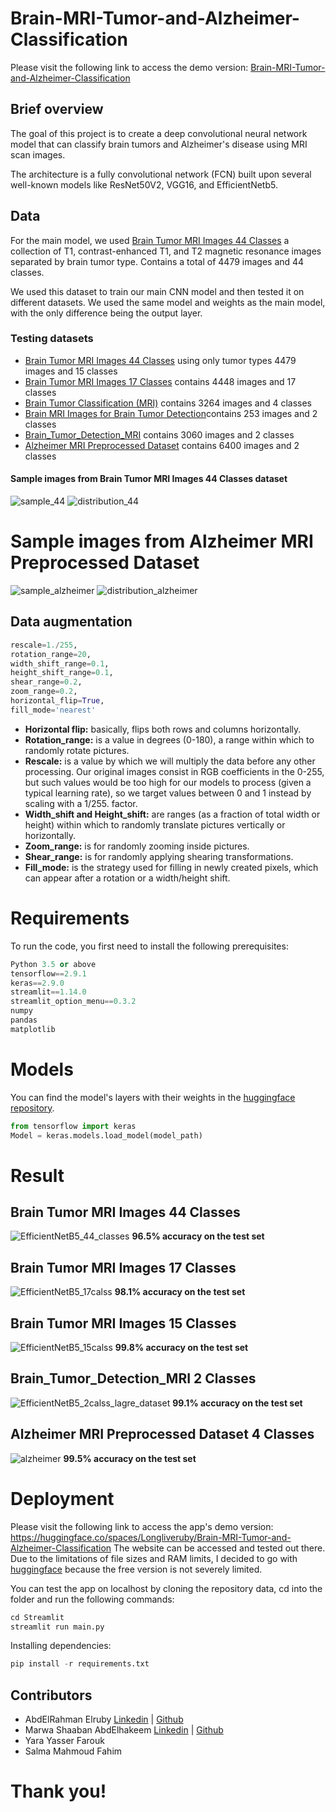 # Brain-MRI-Tumor-and-Alzheimer-Classification
Please visit the following link to access the demo version: [Brain-MRI-Tumor-and-Alzheimer-Classification](https://huggingface.co/spaces/Longliveruby/Brain-MRI-Tumor-and-Alzheimer-Classification)

## Brief overview
The goal of this project is to create a deep convolutional neural network model that can classify brain tumors and Alzheimer's disease using MRI scan images.

The architecture is a fully convolutional network (FCN) built upon several well-known models like ResNet50V2, VGG16, and EfficientNetb5.

## Data
For the main model, we used [Brain Tumor MRI Images 44 Classes](https://www.kaggle.com/datasets/fernando2rad/brain-tumor-mri-images-44c) a collection of T1, contrast-enhanced T1, and T2 magnetic resonance images separated by brain tumor type. Contains a total of 4479 images and 44 classes.

We used this dataset to train our main CNN model and then tested it on different datasets. We used the same model and weights as the main model, with the only difference being the output layer. 

### Testing datasets 
- [Brain Tumor MRI Images 44 Classes](https://www.kaggle.com/datasets/fernando2rad/brain-tumor-mri-images-44c) using only tumor types 4479 images and 15 classes
- [Brain Tumor MRI Images 17 Classes](https://www.kaggle.com/datasets/fernando2rad/brain-tumor-mri-images-17-classes) contains 4448 images and 17 classes
- [Brain Tumor Classification (MRI)](https://www.kaggle.com/datasets/sartajbhuvaji/brain-tumor-classification-mri) contains 3264 images and 4 classes
- [Brain MRI Images for Brain Tumor Detection](https://www.kaggle.com/datasets/navoneel/brain-mri-images-for-brain-tumor-detection)contains 253 images and 2 classes
- [Brain_Tumor_Detection_MRI](https://www.kaggle.com/datasets/abhranta/brain-tumor-detection-mri) contains 3060 images and 2 classes
- [Alzheimer MRI Preprocessed Dataset](https://www.kaggle.com/datasets/sachinkumar413/alzheimer-mri-dataset) contains 6400 images and 2 classes

#### Sample images from Brain Tumor MRI Images 44 Classes dataset
![sample_44](https://user-images.githubusercontent.com/107134115/232938604-3b07397e-6168-4906-a898-9c405a0c347a.png)
![distribution_44](https://user-images.githubusercontent.com/107134115/232927885-a38a2138-d3e5-48a1-8d6f-7489ff35ab45.png)


# Sample images from Alzheimer MRI Preprocessed Dataset
![sample_alzheimer](https://user-images.githubusercontent.com/107134115/232930087-96ffa33f-b609-400e-ba17-f87248d157f2.png)
![distribution_alzheimer](https://user-images.githubusercontent.com/107134115/232930063-2f0e0027-c4bf-4a2c-a7a4-290ca1f0d973.png)

## Data augmentation
```python
rescale=1./255,
rotation_range=20,
width_shift_range=0.1,
height_shift_range=0.1,
shear_range=0.2,
zoom_range=0.2,
horizontal_flip=True,
fill_mode='nearest'
```
- **Horizontal flip:** basically, flips both rows and columns horizontally. 
- **Rotation_range:** is a value in degrees (0-180), a range within which to randomly rotate pictures.
- **Rescale:** is a value by which we will multiply the data before any other processing. Our original images consist in RGB coefficients in the 0-255, but such values would be too high for our models to process (given a typical learning rate), so we target values between 0 and 1 instead by scaling with a 1/255. factor.
- **Width_shift and Height_shift:** are ranges (as a fraction of total width or height) within which to randomly translate pictures vertically or horizontally.
- **Zoom_range:** is for randomly zooming inside pictures.
- **Shear_range:** is for randomly applying shearing transformations.
- **Fill_mode:** is the strategy used for filling in newly created pixels, which can appear after a rotation or a width/height shift.


# Requirements
To run the code, you first need to install the following prerequisites:
```python
Python 3.5 or above
tensorflow==2.9.1 
keras==2.9.0
streamlit==1.14.0
streamlit_option_menu==0.3.2
numpy
pandas
matplotlib 
```
# Models
You can find the model's layers with their weights in the [huggingface repository](https://huggingface.co/spaces/Longliveruby/Brain-MRI-Tumor-and-Alzheimer-Classification/tree/main).   
```python
from tensorflow import keras
Model = keras.models.load_model(model_path)
```
    
# Result

## Brain Tumor MRI Images 44 Classes
![EfficientNetB5_44_classes](https://user-images.githubusercontent.com/107134115/232933100-41f1b858-73c8-4432-9952-6c5d575c088a.png)
**96.5% accuracy on the test set**
## Brain Tumor MRI Images 17 Classes
![EfficientNetB5_17calss](https://user-images.githubusercontent.com/107134115/232933258-19252edc-a718-4813-b8f6-318ee95b54e0.png)
**98.1% accuracy on the test set**
## Brain Tumor MRI Images 15 Classes
![EfficientNetB5_15calss](https://user-images.githubusercontent.com/107134115/232933343-ef0858b1-e87f-4958-8846-777811b494c9.png)
**99.8% accuracy on the test set**
## Brain_Tumor_Detection_MRI 2 Classes
![EfficientNetB5_2calss_lagre_dataset](https://user-images.githubusercontent.com/107134115/232933464-853a75b0-e931-4a70-9785-6ab44756aa26.png)
**99.1% accuracy on the test set**
## Alzheimer MRI Preprocessed Dataset 4 Classes
![alzheimer](https://user-images.githubusercontent.com/107134115/232934983-ed4adbdd-a5e5-4f7e-ba98-0636a1905f86.png)
**99.5% accuracy on the test set**

# Deployment
Please visit the following link to access the app's demo version: https://huggingface.co/spaces/Longliveruby/Brain-MRI-Tumor-and-Alzheimer-Classification
The website can be accessed and tested out there. Due to the limitations of file sizes and RAM limits, I decided to go with
[huggingface](https://huggingface.co/) because the free version is not severely limited.  

You can test the app on localhost by cloning the repository data, cd into the folder and run the following commands:
```python
cd Streamlit
streamlit run main.py
```
Installing dependencies:
```python
pip install -r requirements.txt
```
## Contributors
- AbdElRahman Elruby [Linkedin](https://www.linkedin.com/in/abdelrhmanelruby/) | [Github](https://github.com/abdelrhmanelruby)
- Marwa Shaaban AbdElhakeem [Linkedin](https://www.linkedin.com/in/marwa-shaaban-abd-elhakim/) | [Github](https://github.com/Marwa-Shaaban)
- Yara Yasser Farouk
- Salma Mahmoud Fahim



# Thank you!
